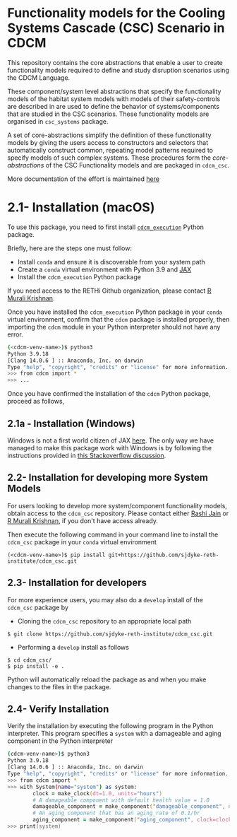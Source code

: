 # Functionality models for the Cooling Systems Cascade (CSC) Scenario in CDCM

This repository contains the core abstractions that enable a user to create functionality models required to define and study disruption scenarios using the CDCM Language. 

These component/system level abstractions that specify the functionality models of the habitat system models with models of their safety-controls are described in  are used to define the behavior of systems/components that are studied in the CSC scenarios. These functionality models are organised in `csc_systems` package.

A set of core-abstractions simplify the definition of these functionality models by giving the users access to constructors and selectors that automatically construct common, repeating model patterns required to specify models of such complex systems. These procedures form the _core-abstractions_ of the CSC Functionality models and are packaged in `cdcm_csc`.

More documentation of the effort is maintained [here](https://tinyurl.com/cdcm-docs)


# 2.1- Installation (macOS)

To use this package, you need to first install  [`cdcm_execution`](https://github.com/sjdyke-reth-institute/cdcm_execution) Python package.

Briefly, here are the steps one must follow:

- Install `conda` and ensure it is discoverable from your system path
- Create a `conda` virtual environment with Python 3.9 and [JAX](https://github.com/google/jax)
- Install the `cdcm_execution` Python package

If you need access to the RETHi Github organization, please contact [R Murali Krishnan](mailto:mrajase@purdue.edu).

Once you have installed the `cdcm_execution` Python package in your `conda` virtual environment, confirm that the `cdcm` package is installed properly, then importing the `cdcm` module in your Python interpreter should not have any error.

```zsh
(<cdcm-venv-name>)$ python3
Python 3.9.18
[Clang 14.0.6 ] :: Anaconda, Inc. on darwin
Type "help", "copyright", "credits" or "license" for more information.
>>> from cdcm import *
>>> ...
```

Once you have confirmed the installation of the `cdcm` Python package, proceed as follows,

## 2.1a - Installation (Windows)

Windows is not a first world citizen of JAX [here](https://github.com/google/jax/issues/438). The only way we have managed to make this package work with Windows is by following the instructions provided in [this Stackoverflow discussion](https://stackoverflow.com/a/72499565/2845052).

## 2.2- Installation for developing more System Models


For users looking to develop more system/component functionality models, obtain access to the `cdcm_csc` repository. Please contact either [Rashi Jain](mailto:jain356@purdue.edu) or [R Murali Krishnan](mailto:mrajase@purdue.edu), if you don't have access already.

Then execute the following command in your command line to install the `cdcm_csc` package in your `conda` virtual environment

```
(<cdcm-venv-name>)$ pip install git+https://github.com/sjdyke-reth-institute/cdcm_csc.git
```


## 2.3- Installation for developers

For more experience users, you may also do a `develop` install of the `cdcm_csc` package by

- Cloning the `cdcm_csc` repository to an appropriate local path
```
$ git clone https://github.com/sjdyke-reth-institute/cdcm_csc.git
``` 
- Performing a `develop` install as follows
```
$ cd cdcm_csc/
$ pip install -e .
```

Python will automatically reload the package as and when you make changes to the files in the package.


## 2.4- Verify Installation

Verify the installation by executing the following program in the Python interpreter.
This program specifies a `system` with a damageable and aging component in the Python interpreter

```zsh
(cdcm-venv-name>)$ python3
Python 3.9.18
[Clang 14.0.6 ] :: Anaconda, Inc. on darwin
Type "help", "copyright", "credits" or "license" for more information.
>>> from cdcm import *
>>> with System(name="system") as system:
        clock = make_clock(dt=1.0, units="hours")
        # A damageable component with default health value = 1.0
        damageable_component = make_component("damageable_component", nominal_health=1.0)
        # An aging component that has an aging_rate of 0.1/hr
        aging_component = make_component("aging_component", clock=clock, aging_rate=0.1)
>>> print(system)
```